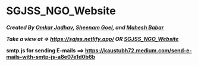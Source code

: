 # SGJSS_NGO_Website

_**Created By [Omkar Jadhav](https://github.com/Omkaroj1242), [Sheenam Goel](https://github.com/SheenamGoel),  and [Mahesh Babar](https://github.com/maheshdbabar9340)**_

_**Take a view at => https://sgjss.netlify.app/ OR [SGJSS_NGO_Website](https://maheshdbabar9340.github.io/SGJSS_NGO_Website/)**_

**smtp.js for sending E-mails ==> https://kaustubh72.medium.com/send-e-mails-with-smtp-js-a8e07e1d0b6b**
